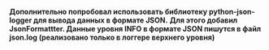 **Дополнительно попробовал использовать библиотеку python-json-logger для вывода данных в формате JSON.**
**Для этого добавил JsonFormattter. Данные уровня INFO в формате JSON пишутся в файл json.log (реализовано только в логгере верхнего уровня)**
